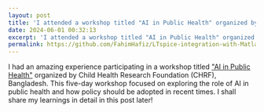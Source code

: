 ```yaml
---
layout: post
title: 'I attended a workshop titled "AI in Public Health" organized by CHRF, Bangladesh'
date: 2024-06-01 00:32:13
excerpt: 'I attended a workshop titled "AI in Public Health" organized by CHRF, Bangladesh'
permalink: https://github.com/FahimHafiz/LTspice-integration-with-Matlab-and-Python
---
```


I had an amazing experience participating in a workshop titled <a href="https://github.com/FahimHafiz/LTspice-integration-with-Matlab-and-Python">"AI in Public Health"</a> organized by Child Health Research Foundation (CHRF), Bangladesh. This five-day workshop focused on exploring the role of AI in public health and how policy should be adopted in recent times. I shall share my learnings in detail in this post later!

